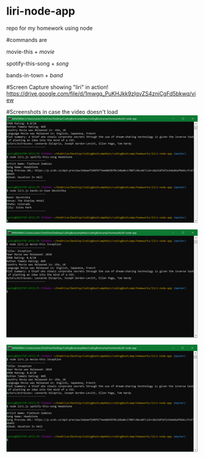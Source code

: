 # liri-node-app
repo for my homework using node


#commands are

movie-this + *movie*
  
spotify-this-song + *song*
  
bands-in-town + *band*
  
  
  
#Screen Capture showing "liri" in action!  
  https://drive.google.com/file/d/1mwgq_PuKHJkk9zIgvZS4zniCgFd5bkwq/view


#Screenshots in case the video doesn't load
![](./liri-screenshots/liri-bandsintown-sc.PNG)

![](./liri-screenshots/liri-moviethis-sc.PNG)

![](./liri-screenshots/liri-spotifythis-sc.PNG)